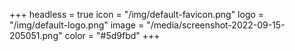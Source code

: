 +++
headless = true
icon = "/img/default-favicon.png"
logo = "/img/default-logo.png"
image = "/media/screenshot-2022-09-15-205051.png"
color = "#5d9fbd"
+++
